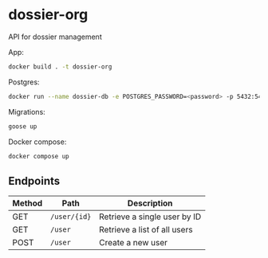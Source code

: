 # dossier-org

API for dossier management

App:

```sh
docker build . -t dossier-org
```

Postgres:

```sh
docker run --name dossier-db -e POSTGRES_PASSWORD=<password> -p 5432:5432 -d postgres
```

Migrations:

```sh
goose up
```

Docker compose:

```sh
docker compose up
```

## Endpoints

| Method | Path         | Description                  |
| ------ | ------------ | ---------------------------- |
| GET    | `/user/{id}` | Retrieve a single user by ID |
| GET    | `/user`      | Retrieve a list of all users |
| POST   | `/user`      | Create a new user            |


